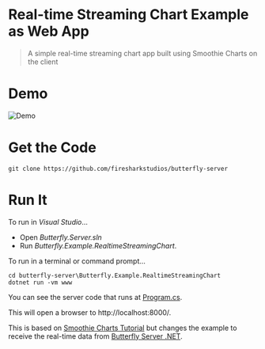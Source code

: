 # Real-time Streaming Chart Example as Web App

> A simple real-time streaming chart app built using Smoothie Charts on the client

# Demo

![Demo](https://raw.githubusercontent.com/firesharkstudios/butterfly-server/master/img/real-time-chart-demo.gif) 

# Get the Code

```
git clone https://github.com/firesharkstudios/butterfly-server
```

# Run It

To run in *Visual Studio*...
- Open *Butterfly.Server.sln*
- Run *Butterfly.Example.RealtimeStreamingChart*.

To run in a terminal or command prompt...
```
cd butterfly-server\Butterfly.Example.RealtimeStreamingChart
dotnet run -vm www
```

You can see the server code that runs at [Program.cs](https://github.com/firesharkstudios/butterfly-server/blob/master/Butterfly.Example.RealtimeStreamingChart/Program.cs).

This will open a browser to http://localhost:8000/.

This is based on [Smoothie Charts Tutorial](http://smoothiecharts.org/tutorial.html) but changes the example to receive the real-time data from [Butterfly Server .NET](https://butterflyserver.io).

